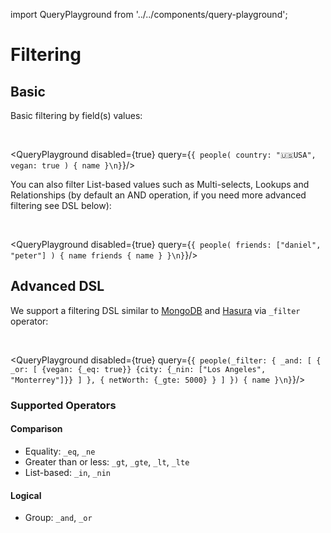 import QueryPlayground from '../../components/query-playground';

# Filtering

## Basic

Basic filtering by field(s) values:

<br />

<QueryPlayground disabled={true} query={`{
people(
  country: "🇺🇸USA", 
  vegan: true
) {
  name
}\n}`}/>

You can also filter List-based values such as Multi-selects, Lookups and Relationships (by default an AND operation, if you need more advanced filtering see DSL below):

<br />

<QueryPlayground disabled={true} query={`{
people(
  friends: ["daniel", "peter"]
) {
  name
  friends {
    name
  }
}\n}`}/>

## Advanced DSL

We support a filtering DSL similar to [MongoDB](https://docs.mongodb.com/manual/reference/operator/query/) and [Hasura](https://hasura.io/docs/1.0/graphql/core/queries/query-filters.html) via `_filter` operator:

<br />

<QueryPlayground disabled={true} query={`{
people(_filter: {
  _and: [
    {
      _or: [
        {vegan: {_eq: true}}
        {city: {_nin: ["Los Angeles", "Monterrey"]}}
      ]
    },
    {
      netWorth: {_gte: 5000}
    }
  ]
}) {
  name
}\n}`}/>

### Supported Operators

#### Comparison

- Equality: `_eq`, `_ne` 
- Greater than or less: `_gt`, `_gte`, `_lt`, `_lte`
- List-based: `_in`, `_nin`

#### Logical

- Group: `_and`, `_or`
